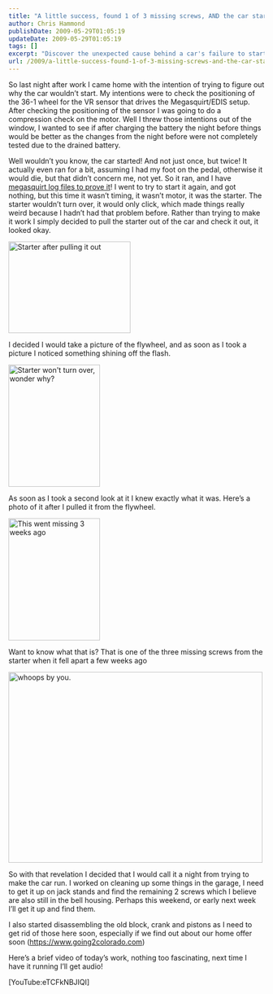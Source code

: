 ```yaml
---
title: "A little success, found 1 of 3 missing screws, AND the car started, twice!"
author: Chris Hammond
publishDate: 2009-05-29T01:05:19
updateDate: 2009-05-29T01:05:19
tags: []
excerpt: "Discover the unexpected cause behind a car's failure to start and how a missing screw led to a surprising revelation. Stay tuned for more updates!"
url: /2009/a-little-success-found-1-of-3-missing-screws-and-the-car-started-twice  # Use the generated URL with year
---
```

<p>So last night after work I came home with the intention of trying to figure out why the car wouldn’t start. My intentions were to check the positioning of the 36-1 wheel for the VR sensor that drives the Megasquirt/EDIS setup. After checking the positioning of the sensor I was going to do a compression check on the motor. Well I threw those intentions out of the window, I wanted to see if after charging the battery the night before things would be better as the changes from the night before were not completely tested due to the drained battery.</p> <p>Well wouldn’t you know, the car started! And not just once, but twice! It actually even ran for a bit, assuming I had my foot on the pedal, otherwise it would die, but that didn’t concern me, not yet. So it ran, and I have <a target="_blank" href="https://www.project240z.com/LinkClick.aspx?fileticket=dJFjBN11jRw%3d&amp;tabid=36">megasquirt log files to prove it</a>! I went to try to start it again, and got nothing, but this time it wasn’t timing, it wasn’t motor, it was the starter. The starter wouldn’t turn over, it would only click, which made things really weird because I hadn’t had that problem before. Rather than trying to make it work I simply decided to pull the starter out of the car and check it out, it looked okay.</p> <p><a href="https://www.flickr.com/photos/chammond/3572141060/"><img alt="Starter after pulling it out" width="240" height="180" src="https://farm3.static.flickr.com/2472/3572141060_2f6ed34481_m.jpg" /></a></p> <p>I decided I would take a picture of the flywheel, and as soon as I took a picture I noticed something shining off the flash.</p> <p><a href="https://www.flickr.com/photos/chammond/3571337775/"><img alt="Starter won't turn over, wonder why?" width="180" height="240" src="https://farm4.static.flickr.com/3393/3571337775_18b0c7c815_m.jpg" /></a></p> <p>As soon as I took a second look at it I knew exactly what it was. Here’s a photo of it after I pulled it from the flywheel.</p> <p><a href="https://www.flickr.com/photos/chammond/3571339491/"><img alt="This went missing 3 weeks ago" width="180" height="240" src="https://farm4.static.flickr.com/3632/3571339491_73290fbcd6_m.jpg" /></a></p> <p>Want to know what that is? That is one of the three missing screws from the starter when it fell apart a few weeks ago</p> <p><img title="" alt="whoops by you." width="500" height="375" src="https://farm3.static.flickr.com/2196/3529003195_f86d5d45e1.jpg?v=0" /></p> <p>So with that revelation I decided that I would call it a night from trying to make the car run. I worked on cleaning up some things in the garage, I need to get it up on jack stands and find the remaining 2 screws which I believe are also still in the bell housing. Perhaps this weekend, or early next week I’ll get it up and find them.</p> <p>I also started disassembling the old block, crank and pistons as I need to get rid of those here soon, especially if we find out about our home offer soon (<a href="https://www.going2colorado.com">https://www.going2colorado.com</a>)</p> <p>Here’s a brief video of today’s work, nothing too fascinating, next time I have it running I’ll get audio!</p> <p>[YouTube:eTCFkNBJIQI]</p>

